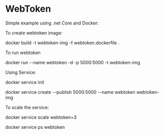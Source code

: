 # WebToken

Simple example using .net Core and Docker:

To create webtoken image:

docker build -t webtoken-img -f webtoken.dockerfile .

To run webtoken

docker run --name webtoken -d -p 5000:5000 -t webtoken-img


Using Service:

docker service init

docker service create --publish 5000:5000 --name webtoken webtoken-img

To scale the service: 

docker service scale webtoken=3

docker service ps webtoken
